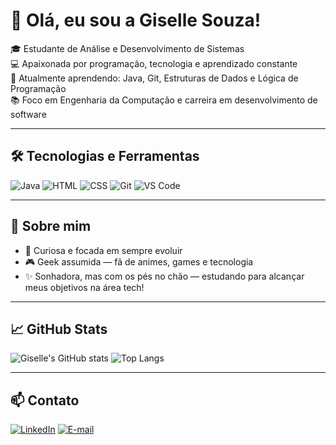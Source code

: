 # 👋 Olá, eu sou a Giselle Souza!

🎓 Estudante de Análise e Desenvolvimento de Sistemas  
💻 Apaixonada por programação, tecnologia e aprendizado constante  
🌱 Atualmente aprendendo: Java, Git, Estruturas de Dados e Lógica de Programação  
📚 Foco em Engenharia da Computação e carreira em desenvolvimento de software  

---

## 🛠️ Tecnologias e Ferramentas

![Java](https://img.shields.io/badge/Java-ED8B00?style=for-the-badge&logo=java&logoColor=white)
![HTML](https://img.shields.io/badge/HTML5-E34F26?style=for-the-badge&logo=html5&logoColor=white)
![CSS](https://img.shields.io/badge/CSS3-1572B6?style=for-the-badge&logo=css3&logoColor=white)
![Git](https://img.shields.io/badge/Git-F05032?style=for-the-badge&logo=git&logoColor=white)
![VS Code](https://img.shields.io/badge/VSCode-0078d7?style=for-the-badge&logo=visual%20studio%20code&logoColor=white)

---

## 🌟 Sobre mim

- 📖 Curiosa e focada em sempre evoluir
- 🎮 Geek assumida — fã de animes, games e tecnologia
- ✨ Sonhadora, mas com os pés no chão — estudando para alcançar meus objetivos na área tech!

---

## 📈 GitHub Stats

![Giselle's GitHub stats](https://github-readme-stats.vercel.app/api?username=SEU_USUÁRIO&show_icons=true&theme=radical)
![Top Langs](https://github-readme-stats.vercel.app/api/top-langs/?username=SEU_USUÁRIO&layout=compact&theme=radical)

---

## 📫 Contato

[![LinkedIn](https://img.shields.io/badge/LinkedIn-blue?style=flat-square&logo=linkedin)](https://www.linkedin.com/in/giselle-souza-1092892a6)
[![E-mail](https://img.shields.io/badge/Email-red?style=flat-square&logo=gmail&logoColor=white)](gi.souzas02@gmail.com)

